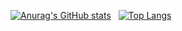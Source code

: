 
[![Anurag's GitHub stats](https://github-readme-stats.vercel.app/api?username=irumeria&theme=tokyonight&count_private=true&line_height=21)](https://github.com/anuraghazra/github-readme-stats) &nbsp; [![Top Langs](https://github-readme-stats.vercel.app/api/top-langs/?username=irumeria&layout=compact&theme=tokyonight&count_private=true&hide=c%23&line_height=24&card_width=264&exclude_repo=funcode_zombie&langs_count=6)](https://github.com/anuraghazra/github-readme-stats)


